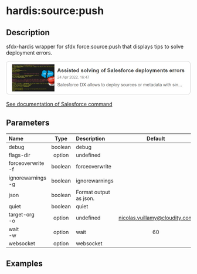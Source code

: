 <!-- This file has been generated with command 'sf hardis:doc:plugin:generate'. Please do not update it manually or it may be overwritten -->
# hardis:source:push

## Description

sfdx-hardis wrapper for sfdx force:source:push that displays tips to solve deployment errors.

[![Assisted solving of Salesforce deployments errors](https://github.com/hardisgroupcom/sfdx-hardis/raw/main/docs/assets/images/article-deployment-errors.jpg)](https://nicolas.vuillamy.fr/assisted-solving-of-salesforce-deployments-errors-47f3666a9ed0)

[See documentation of Salesforce command](https://developer.salesforce.com/docs/atlas.en-us.sfdx_cli_reference.meta/sfdx_cli_reference/cli_reference_force_source.htm#cli_reference_force_source_push)


## Parameters

| Name                  |  Type   | Description            |             Default             | Required | Options |
|:----------------------|:-------:|:-----------------------|:-------------------------------:|:--------:|:-------:|
| debug                 | boolean | debug                  |                                 |          |         |
| flags-dir             | option  | undefined              |                                 |          |         |
| forceoverwrite<br/>-f | boolean | forceoverwrite         |                                 |          |         |
| ignorewarnings<br/>-g | boolean | ignorewarnings         |                                 |          |         |
| json                  | boolean | Format output as json. |                                 |          |         |
| quiet                 | boolean | quiet                  |                                 |          |         |
| target-org<br/>-o     | option  | undefined              | <nicolas.vuillamy@cloudity.com> |          |         |
| wait<br/>-w           | option  | wait                   |               60                |          |         |
| websocket             | option  | websocket              |                                 |          |         |

## Examples


